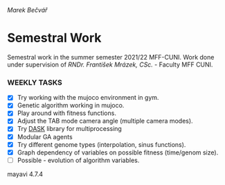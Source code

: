 *Marek Bečvář*

# Semestral Work

Semestral work in the summer semester 2021/22 MFF-CUNI.
Work done under supervision of *RNDr. František Mrázek, CSc.* - Faculty MFF CUNI.

### WEEKLY TASKS
- [x] Try working with the mujoco environment in gym.
- [x] Genetic algorithm working in mujoco.
- [x] Play around with fitness functions.
- [x] Adjust the TAB mode camera angle (multiple camera modes).
- [x] Try [DASK](https://dask.org/) library for multiprocessing
- [x] Modular GA agents
- [x] Try different genome types (interpolation, sinus functions).
- [x] Graph dependency of variables on possible fitness (time/genom size).
- [ ] Possible - evolution of algorithm variables.

mayavi 4.7.4 
